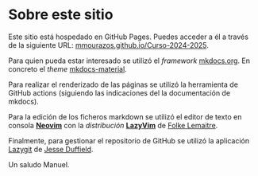 # Sobre este sitio

Este sitio está hospedado en GitHub Pages. Puedes acceder a él a través de la siguiente URL: [mmourazos.github.io/Curso-2024-2025](https://mmourazos.github.io/Curso-2024-2025/).

Para quien pueda estar interesado se utilizó el *framework* [mkdocs.org](https://www.mkdocs.org). En concreto el *theme* [mkdocs-material](https://squidfunk.github.io/mkdocs-material/).

Para realizar el renderizado de las páginas se utilizó la herramienta de GitHub actions (siguiendo las indicaciones del la documentación de mkdocs).

Para la edición de los ficheros markdown se utilizó el editor de texto en consola [**Neovim**](https://neovim.io/) con la *distribución* [**LazyVim**](https://lazyvim.org/) de [Folke Lemaitre](https://github.com/folke).

Finalmente, para gestionar el repositorio de GitHub se utilizó la aplicación [Lazygit](https://github.com/jesseduffield/lazygit) de [Jesse Duffield](https://github.com/jesseduffield).

Un saludo
Manuel.
